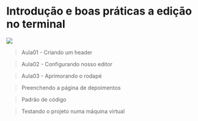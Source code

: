 # Introdução e boas práticas a edição no terminal
![](https://www.alura.com.br/assets/api/share/curso-vim.png)

> Aula01 - Criando um header

> Aula02 - Configurando nosso editor

> Aula03 - Aprimorando o rodapé

> Preenchendo a página de depoimentos

> Padrão de código

> Testando o projeto numa máquina virtual

